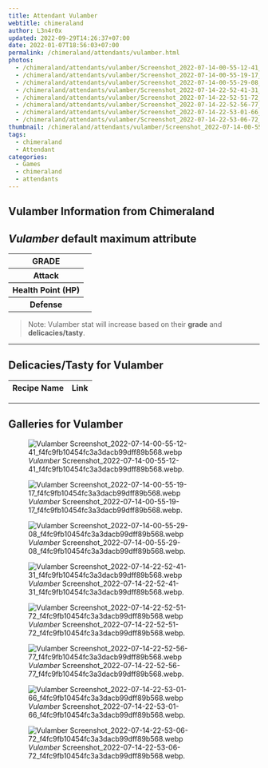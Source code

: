 ```yaml
---
title: Attendant Vulamber
webtitle: chimeraland
author: L3n4r0x
updated: 2022-09-29T14:26:37+07:00
date: 2022-01-07T18:56:03+07:00
permalink: /chimeraland/attendants/vulamber.html
photos:
  - /chimeraland/attendants/vulamber/Screenshot_2022-07-14-00-55-12-41_f4fc9fb10454fc3a3dacb99dff89b568.webp
  - /chimeraland/attendants/vulamber/Screenshot_2022-07-14-00-55-19-17_f4fc9fb10454fc3a3dacb99dff89b568.webp
  - /chimeraland/attendants/vulamber/Screenshot_2022-07-14-00-55-29-08_f4fc9fb10454fc3a3dacb99dff89b568.webp
  - /chimeraland/attendants/vulamber/Screenshot_2022-07-14-22-52-41-31_f4fc9fb10454fc3a3dacb99dff89b568.webp
  - /chimeraland/attendants/vulamber/Screenshot_2022-07-14-22-52-51-72_f4fc9fb10454fc3a3dacb99dff89b568.webp
  - /chimeraland/attendants/vulamber/Screenshot_2022-07-14-22-52-56-77_f4fc9fb10454fc3a3dacb99dff89b568.webp
  - /chimeraland/attendants/vulamber/Screenshot_2022-07-14-22-53-01-66_f4fc9fb10454fc3a3dacb99dff89b568.webp
  - /chimeraland/attendants/vulamber/Screenshot_2022-07-14-22-53-06-72_f4fc9fb10454fc3a3dacb99dff89b568.webp
thumbnail: /chimeraland/attendants/vulamber/Screenshot_2022-07-14-00-55-12-41_f4fc9fb10454fc3a3dacb99dff89b568.webp
tags:
  - chimeraland
  - Attendant
categories:
  - Games
  - chimeraland
  - attendants
---
```


<link
  rel="stylesheet"
  href="https://rawcdn.githack.com/dimaslanjaka/Web-Manajemen/870a349/css/bootstrap-5-3-0-alpha3-wrapper.css"
/>
<section id="bootstrap-wrapper">
  <div data-bs-theme="dark">
    <h2>Vulamber Information from Chimeraland</h2>
    <h2 id="attribute"><i>Vulamber</i> default maximum attribute</h2>
    <div class="row">
      <div class="col mb-2">
        <div class="card">
          <div class="card-body">
            <table>
              <tr>
                <th>GRADE</th>
                <td><br /></td>
              </tr>
              <tr>
                <th>Attack</th>
                <td></td>
              </tr>
              <tr>
                <th>Health Point (HP)</th>
                <td></td>
              </tr>
              <tr>
                <th>Defense</th>
                <td></td>
              </tr>
            </table>
          </div>
        </div>
      </div>
    </div>
    <blockquote>
      Note: Vulamber stat will increase based on their <b>grade</b> and
      <b>delicacies/tasty</b>.
    </blockquote>
    <hr />
    <h2 id="delicacies">Delicacies/Tasty for Vulamber</h2>
    <div class="card">
      <div class="card-body">
        <div class="table-responsive">
          <table class="table table-striped">
            <thead>
              <tr>
                <th>Recipe Name</th>
                <th>Link</th>
              </tr>
            </thead>
            <tbody></tbody>
          </table>
        </div>
      </div>
    </div>
    <hr />
    <div id="gallery">
      <h2>Galleries for Vulamber</h2>
      <div class="row">
        <div class="col-lg-6 col-12">
          <figure>
            <img
              src="https://www.webmanajemen.com/chimeraland/attendants/vulamber/Screenshot_2022-07-14-00-55-12-41_f4fc9fb10454fc3a3dacb99dff89b568.webp"
              alt="Vulamber Screenshot_2022-07-14-00-55-12-41_f4fc9fb10454fc3a3dacb99dff89b568.webp"
            />
            <figcaption>
              <i>Vulamber</i>
              Screenshot_2022-07-14-00-55-12-41_f4fc9fb10454fc3a3dacb99dff89b568.webp.
            </figcaption>
          </figure>
        </div>
        <div class="col-lg-6 col-12">
          <figure>
            <img
              src="https://www.webmanajemen.com/chimeraland/attendants/vulamber/Screenshot_2022-07-14-00-55-19-17_f4fc9fb10454fc3a3dacb99dff89b568.webp"
              alt="Vulamber Screenshot_2022-07-14-00-55-19-17_f4fc9fb10454fc3a3dacb99dff89b568.webp"
            />
            <figcaption>
              <i>Vulamber</i>
              Screenshot_2022-07-14-00-55-19-17_f4fc9fb10454fc3a3dacb99dff89b568.webp.
            </figcaption>
          </figure>
        </div>
        <div class="col-lg-6 col-12">
          <figure>
            <img
              src="https://www.webmanajemen.com/chimeraland/attendants/vulamber/Screenshot_2022-07-14-00-55-29-08_f4fc9fb10454fc3a3dacb99dff89b568.webp"
              alt="Vulamber Screenshot_2022-07-14-00-55-29-08_f4fc9fb10454fc3a3dacb99dff89b568.webp"
            />
            <figcaption>
              <i>Vulamber</i>
              Screenshot_2022-07-14-00-55-29-08_f4fc9fb10454fc3a3dacb99dff89b568.webp.
            </figcaption>
          </figure>
        </div>
        <div class="col-lg-6 col-12">
          <figure>
            <img
              src="https://www.webmanajemen.com/chimeraland/attendants/vulamber/Screenshot_2022-07-14-22-52-41-31_f4fc9fb10454fc3a3dacb99dff89b568.webp"
              alt="Vulamber Screenshot_2022-07-14-22-52-41-31_f4fc9fb10454fc3a3dacb99dff89b568.webp"
            />
            <figcaption>
              <i>Vulamber</i>
              Screenshot_2022-07-14-22-52-41-31_f4fc9fb10454fc3a3dacb99dff89b568.webp.
            </figcaption>
          </figure>
        </div>
        <div class="col-lg-6 col-12">
          <figure>
            <img
              src="https://www.webmanajemen.com/chimeraland/attendants/vulamber/Screenshot_2022-07-14-22-52-51-72_f4fc9fb10454fc3a3dacb99dff89b568.webp"
              alt="Vulamber Screenshot_2022-07-14-22-52-51-72_f4fc9fb10454fc3a3dacb99dff89b568.webp"
            />
            <figcaption>
              <i>Vulamber</i>
              Screenshot_2022-07-14-22-52-51-72_f4fc9fb10454fc3a3dacb99dff89b568.webp.
            </figcaption>
          </figure>
        </div>
        <div class="col-lg-6 col-12">
          <figure>
            <img
              src="https://www.webmanajemen.com/chimeraland/attendants/vulamber/Screenshot_2022-07-14-22-52-56-77_f4fc9fb10454fc3a3dacb99dff89b568.webp"
              alt="Vulamber Screenshot_2022-07-14-22-52-56-77_f4fc9fb10454fc3a3dacb99dff89b568.webp"
            />
            <figcaption>
              <i>Vulamber</i>
              Screenshot_2022-07-14-22-52-56-77_f4fc9fb10454fc3a3dacb99dff89b568.webp.
            </figcaption>
          </figure>
        </div>
        <div class="col-lg-6 col-12">
          <figure>
            <img
              src="https://www.webmanajemen.com/chimeraland/attendants/vulamber/Screenshot_2022-07-14-22-53-01-66_f4fc9fb10454fc3a3dacb99dff89b568.webp"
              alt="Vulamber Screenshot_2022-07-14-22-53-01-66_f4fc9fb10454fc3a3dacb99dff89b568.webp"
            />
            <figcaption>
              <i>Vulamber</i>
              Screenshot_2022-07-14-22-53-01-66_f4fc9fb10454fc3a3dacb99dff89b568.webp.
            </figcaption>
          </figure>
        </div>
        <div class="col-lg-6 col-12">
          <figure>
            <img
              src="https://www.webmanajemen.com/chimeraland/attendants/vulamber/Screenshot_2022-07-14-22-53-06-72_f4fc9fb10454fc3a3dacb99dff89b568.webp"
              alt="Vulamber Screenshot_2022-07-14-22-53-06-72_f4fc9fb10454fc3a3dacb99dff89b568.webp"
            />
            <figcaption>
              <i>Vulamber</i>
              Screenshot_2022-07-14-22-53-06-72_f4fc9fb10454fc3a3dacb99dff89b568.webp.
            </figcaption>
          </figure>
        </div>
      </div>
    </div>
  </div>
</section>